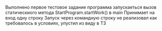 Выполнено первое тестовое задание
программа запускаеться вызов статическиого метода StartProgram.startWork() в main
Принимает на вход одну строку
Запуск через командную строку не реализовал как требовалось в условиях, упустил из виду в ТЗ
